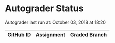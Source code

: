 # Autograder Status
Autograder last run at: October 03, 2018 at 18:20

| GitHub ID | Assignment | Graded Branch |
|-----------|------------|---------------|

